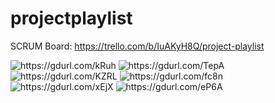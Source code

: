 # projectplaylist

SCRUM Board:
https://trello.com/b/IuAKyH8Q/project-playlist

<img src="https://camo.githubusercontent.com/6c5d851a3d0172b20593f5dbdc86cce23788abe0/68747470733a2f2f676475726c2e636f6d2f6b527568" alt="https://gdurl.com/kRuh" >

<img src="https://doc-0c-08-docs.googleusercontent.com/docs/securesc/5m0evin72q8s3tfru0ci0jg7htpti8j5/743vrdgvjv6p3sttsebbvc9p989grjmk/1580853600000/02180816299928022348/02180816299928022348/1bl4QIPG0QcqrqvjY5Oji9kf6F2DmiWM6?authuser=0" alt="https://gdurl.com/TepA">

<img src="https://doc-08-08-docs.googleusercontent.com/docs/securesc/5m0evin72q8s3tfru0ci0jg7htpti8j5/m5urkd2o8f6vs5itvmr5uusuci8in4bl/1580853600000/02180816299928022348/02180816299928022348/1sdf_G7RT0ccvcVLiUCw9ec18sdZAb7t6?authuser=0" alt="https://gdurl.com/KZRL">

<img src="https://doc-0o-08-docs.googleusercontent.com/docs/securesc/5m0evin72q8s3tfru0ci0jg7htpti8j5/up0bumog45n8pm2k2d1ep3ngm7krir7t/1580853600000/02180816299928022348/02180816299928022348/1lcJY9TxiAcgNKjKtc_RFuMK7vSIC7T9K?authuser=0" alt="https://gdurl.com/fc8n">

<img src="https://doc-14-08-docs.googleusercontent.com/docs/securesc/5m0evin72q8s3tfru0ci0jg7htpti8j5/aigkskks9kg48ie3hogk2aqeiji0e3n9/1580853600000/02180816299928022348/02180816299928022348/1zYDVfaj7mIy_08EHf5SQJyQCr0osHmEf?authuser=0" alt="https://gdurl.com/xEjX">

<img src="https://doc-00-08-docs.googleusercontent.com/docs/securesc/5m0evin72q8s3tfru0ci0jg7htpti8j5/eft4h2k1i8khk655tifd0c8s5k9p4ogg/1580853600000/02180816299928022348/02180816299928022348/1miSU4s8OmmXI_scutXsLZCZELsukNmGc?authuser=0" alt="https://gdurl.com/eP6A">

